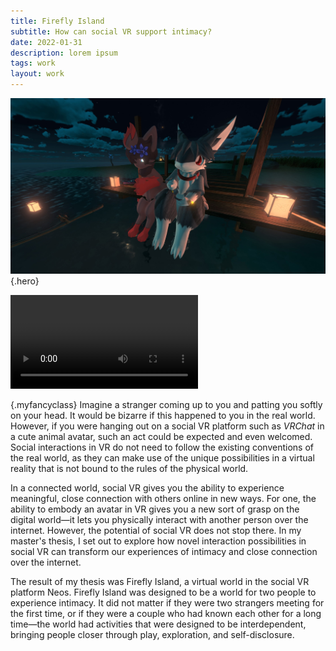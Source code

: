 ```yaml
---
title: Firefly Island
subtitle: How can social VR support intimacy?
date: 2022-01-31
description: lorem ipsum
tags: work
layout: work
---
```


![alt text firefly](/assets/images/firefly_island/thumb.jpg "figure *caption*"){.hero}

![alt text firefly](/assets/images/firefly_island/flowers.mp4 "video caption test")

{.myfancyclass} Imagine a stranger coming up to you and patting you softly on your head. It would be bizarre if this happened to you in the real world. However, if you were hanging out on a social VR platform such as _VRChat_ in a cute animal avatar, such an act could be expected and even welcomed. Social interactions in VR do not need to follow the existing conventions of the real world, as they can make use of the unique possibilities in a virtual reality that is not bound to the rules of the physical world.

In a connected world, social VR gives you the ability to experience meaningful, close connection with others online in new ways. For one, the ability to embody an avatar in VR gives you a new sort of grasp on the digital world—it lets you physically interact with another person over the internet. However, the potential of social VR does not stop there. In my master's thesis, I set out to explore how novel interaction possibilities in social VR can transform our experiences of intimacy and close connection over the internet.

The result of my thesis was Firefly Island, a virtual world in the social VR platform Neos. Firefly Island was designed to be a world for two people to experience intimacy. It did not matter if they were two strangers meeting for the first time, or if they were a couple who had known each other for a long time—the world had activities that were designed to be interdependent, bringing people closer through play, exploration, and self-disclosure.
